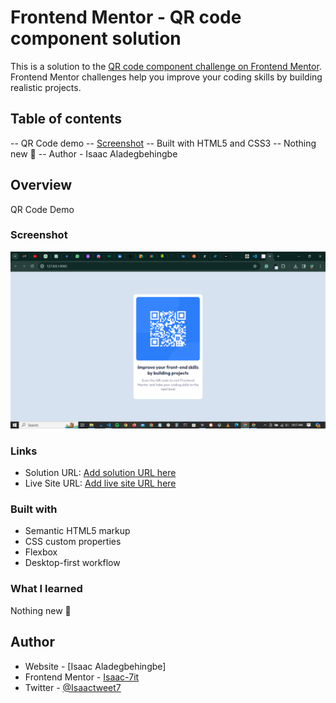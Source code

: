 # Frontend Mentor - QR code component solution

This is a solution to the [QR code component challenge on Frontend Mentor](https://www.frontendmentor.io/challenges/qr-code-component-iux_sIO_H). Frontend Mentor challenges help you improve your coding skills by building realistic projects.

## Table of contents

<!-- - [Overview](#overview)
  - [Screenshot](./screenshot.png)
  - [Links](#links)
- [My process](#my-process)
  - [Built with](HTML,CSS)
  - [What I learned]()
  - [Continued development](#continued-development)
  - [Useful resources](#useful-resources)
- [Author](#author)
- [Acknowledgments](#acknowledgments) -->

-- QR Code demo
-- [Screenshot](./screenshot.png)
-- Built with HTML5 and CSS3
-- Nothing new 🤔
-- Author - Isaac Aladegbehingbe

## Overview

QR Code Demo

### Screenshot

![](./screenshot.png)

### Links

- Solution URL: [Add solution URL here](https://your-solution-url.com)
- Live Site URL: [Add live site URL here](https://your-live-site-url.com)

### Built with

- Semantic HTML5 markup
- CSS custom properties
- Flexbox
- Desktop-first workflow

### What I learned

Nothing new 🤔

## Author

- Website - [Isaac Aladegbehingbe]
- Frontend Mentor - [Isaac-7it](https://www.frontendmentor.io/profile/Isaac-7it)
- Twitter - [@Isaactweet7](https://twitter.com/Isaactweet7)
